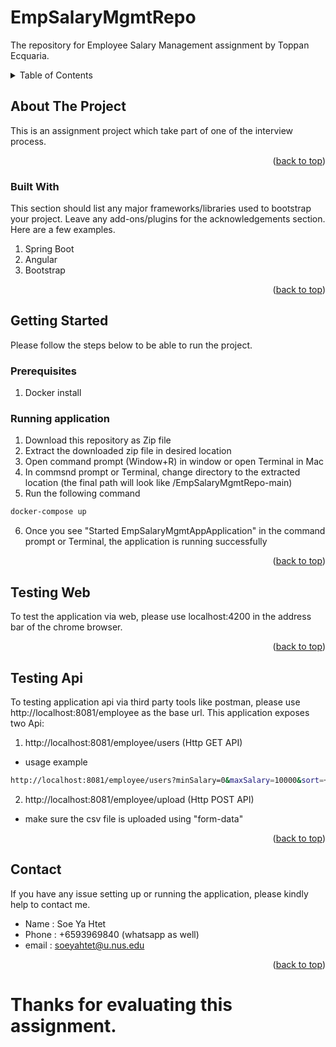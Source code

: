 <a name="readme-top"></a>
# EmpSalaryMgmtRepo
The repository for Employee Salary Management assignment by Toppan Ecquaria.

<details>
  <summary>Table of Contents</summary>
  <ol>
    <li>
      <a href="#about-the-project">About The Project</a>
      <ul>
        <li><a href="#built-with">Built With</a></li>
      </ul>
    </li>
    <li>
      <a href="#getting-started">Getting Started</a>
      <ul>
        <li><a href="#prerequisites">Prerequisites</a></li>
        <li><a href="#running-application">Running Application</a></li>
      </ul>
    </li>
    <li><a href="#testing-web">Testing Web</a></li>
    <li><a href="#testing-api">Testing Api</a></li>
    <li><a href="#contact">Contact</a></li>
  </ol>
</details>

<!-- ABOUT THE PROJECT -->
## About The Project

This is an assignment project which take part of one of the interview process.

<p align="right">(<a href="#readme-top">back to top</a>)</p>

### Built With

This section should list any major frameworks/libraries used to bootstrap your project. Leave any add-ons/plugins for the acknowledgements section. Here are a few examples.

1. Spring Boot
2. Angular
3. Bootstrap

<p align="right">(<a href="#readme-top">back to top</a>)</p>

<!-- GETTING STARTED -->
## Getting Started

Please follow the steps below to be able to run the project.

### Prerequisites

1. Docker install

### Running application

1. Download this repository as Zip file
2. Extract the downloaded zip file in desired location
3. Open command prompt (Window+R) in window or open Terminal in Mac
4. In commsnd prompt or Terminal, change directory to the extracted location (the final path will look like /EmpSalaryMgmtRepo-main)
5. Run the following command
  ```sh
  docker-compose up
  ```
6. Once you see "Started EmpSalaryMgmtAppApplication" in the command prompt or Terminal, the application is running successfully
<p align="right">(<a href="#readme-top">back to top</a>)</p>

## Testing Web

To test the application via web, please use localhost:4200 in the address bar of the chrome browser.
<p align="right">(<a href="#readme-top">back to top</a>)</p>

## Testing Api

To testing application api via third party tools like postman, please use http://localhost:8081/employee as the base url.
This application exposes two Api:

1. http://localhost:8081/employee/users (Http GET API)
  * usage example
  ```sh
  http://localhost:8081/employee/users?minSalary=0&maxSalary=10000&sort=+salary&offset=0&limit=9
  ```
   
2. http://localhost:8081/employee/upload (Http POST API)
  * make sure the csv file is uploaded using "form-data"

<p align="right">(<a href="#readme-top">back to top</a>)</p>



<!-- CONTACT -->
## Contact

If you have any issue setting up or running the application, please kindly help to contact me.

* Name : Soe Ya Htet
* Phone : +6593969840 (whatsapp as well)
* email : soeyahtet@u.nus.edu

<p align="right">(<a href="#readme-top">back to top</a>)</p>

<h1>Thanks for evaluating this assignment.</h1>
